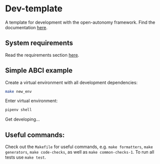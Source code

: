 # Dev-template

A template for development with the open-autonomy framework. Find the documentation [here](docs.autonolas.network).

## System requirements

Read the requirements section [here](https://docs.autonolas.network/quick_start/).

## Simple ABCI example

Create a virtual environment with all development dependencies:

```bash
make new_env
```

Enter virtual environment:

``` bash
pipenv shell
```

Get developing...

## Useful commands:

Check out the `Makefile` for useful commands, e.g. `make formatters`, `make generators`, `make code-checks`, as well
as `make common-checks-1`. To run all tests use `make test`.